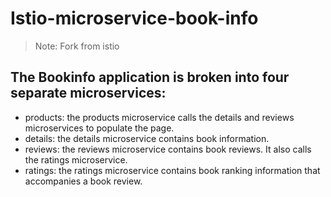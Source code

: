 # Istio-microservice-book-info

> Note: Fork from istio

## The Bookinfo application is broken into four separate microservices:

- products: the products microservice calls the details and reviews microservices to populate the page.
- details: the details microservice contains book information.
- reviews: the reviews microservice contains book reviews. It also calls the ratings microservice.
- ratings: the ratings microservice contains book ranking information that accompanies a book review.
